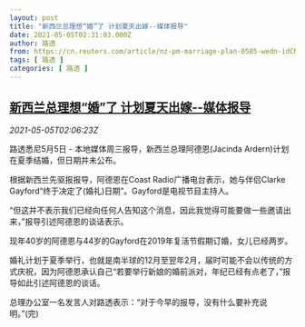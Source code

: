 ```yaml
---
layout: post
title: "新西兰总理想“婚”了 计划夏天出嫁--媒体报导"
date: 2021-05-05T02:31:03.000Z
author: 路透
from: https://cn.reuters.com/article/nz-pm-marriage-plan-0505-wedn-idCNKBS2CM04V
tags: [ 路透 ]
categories: [ 路透 ]
---
```

<!--1620181863000-->
[新西兰总理想“婚”了 计划夏天出嫁--媒体报导](https://cn.reuters.com/article/nz-pm-marriage-plan-0505-wedn-idCNKBS2CM04V)
------

<div>
<div><i>2021-05-05T02:06:23Z</i></div><p>路透悉尼5月5日 - 本地媒体周三报导，新西兰总理阿德恩(Jacinda Ardern)计划在夏季结婚，但日期并未公布。</p><p>根据新西兰先驱报报导，阿德恩在Coast Radio广播电台表示，她与伴侣Clarke Gayford“终于决定了(婚礼)日期”。Gayford是电视节目主持人。</p><p>“但这并不表示我们已经向任何人告知这个消息，因此我觉得可能要做一些邀请出来，”报导引述阿德恩的谈话表示。</p><p>现年40岁的阿德恩与44岁的Gayford在2019年复活节假期订婚，女儿已经两岁。</p><p>婚礼计划于夏季举行，也就是南半球的12月至翌年2月，届时可能不会以传统的方式庆祝，因为阿德恩承认自己“若要举行新娘的婚前派对，年纪已经有点老了，”报导如此引述阿德恩的谈话。</p><p>总理办公室一名发言人对路透表示：“对于今早的报导，没有什么要补充说明。”(完)</p>
</div>
